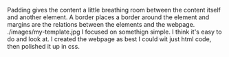 Padding gives the content a little breathing room between the content itself and another element. A border places a border around the element and margins are the relations between the elements and the webpage.
./images/my-template.jpg
I focused on somethign simple. I think it's easy to do and look at. I created the webpage as best I could wit just html code, then polished it up in css. 
